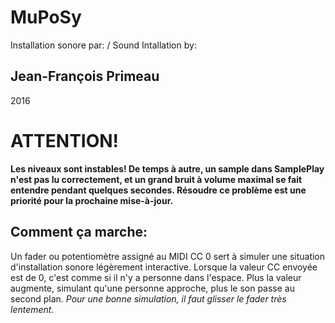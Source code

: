 MuPoSy
======

Installation sonore par: / Sound Intallation by:

Jean-François Primeau
---------------------

2016

ATTENTION!
==========
**Les niveaux sont instables! De temps à autre, un sample dans SamplePlay
n'est pas lu correctement, et un grand bruit à volume maximal se fait entendre
pendant quelques secondes.  Résoudre ce problème est une priorité pour la 
prochaine mise-à-jour.**


Comment ça marche:
------------------

Un fader ou potentiomètre assigné au MIDI CC 0 sert à simuler une situation 
d'installation sonore légèrement interactive.
Lorsque la valeur CC envoyée est de 0, c'est comme si il n'y a personne dans
l'espace.  Plus la valeur augmente, simulant qu'une personne approche, plus le
son passe au second plan.  _Pour une bonne simulation, il faut glisser le fader
très lentement._








